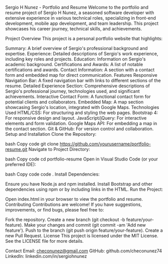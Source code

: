 Sergio H Nunez - Portfolio and Resume
Welcome to the portfolio and resume project of Sergio H Nunez, a seasoned software developer with extensive experience in various technical roles, specializing in front-end development, mobile app development, and team leadership. This project showcases his career journey, technical skills, and achievements.

Project Overview
This project is a personal portfolio website that highlights:

Summary: A brief overview of Sergio's professional background and expertise.
Experience: Detailed descriptions of Sergio's work experience, including key roles and projects.
Education: Information on Sergio's academic background.
Certifications and Awards: A list of notable certifications and awards.
Contact Information: A section with a contact form and embedded map for direct communication.
Features
Responsive Navigation Bar: A fixed navigation bar with links to different sections of the resume.
Detailed Experience Section: Comprehensive descriptions of Sergio's professional journey, technologies used, and significant achievements.
Interactive Contact Form: A functional contact form for potential clients and collaborators.
Embedded Map: A map section showcasing Sergio's location, integrated with Google Maps.
Technologies Used
HTML/CSS: For structuring and styling the web pages.
Bootstrap 4: For responsive design and layout.
JavaScript/jQuery: For interactive elements and form validation.
Google Maps API: For embedding a map in the contact section.
Git & GitHub: For version control and collaboration.
Setup and Installation
Clone the Repository:

bash
Copy code
git clone https://github.com/yourusername/portfolio-resume.git
Navigate to Project Directory:

bash
Copy code
cd portfolio-resume
Open in Visual Studio Code (or your preferred IDE):

bash
Copy code
code .
Install Dependencies:

Ensure you have Node.js and npm installed.
Install Bootstrap and other dependencies using npm or by including links in the HTML.
Run the Project:

Open index.html in your browser to view the portfolio and resume.
Contributing
Contributions are welcome! If you have suggestions, improvements, or find bugs, please feel free to:

Fork the repository.
Create a new branch (git checkout -b feature/your-feature).
Make your changes and commit (git commit -am 'Add new feature').
Push to the branch (git push origin feature/your-feature).
Create a new Pull Request.
License
This project is licensed under the MIT License. See the LICENSE file for more details.

Contact
Email: checonunez@gmail.com
GitHub: github.com/checonunez74
LinkedIn: linkedin.com/in/sergiohnunez
